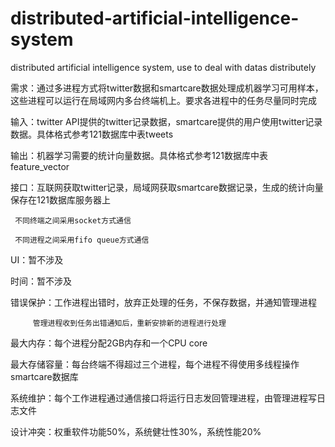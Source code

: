 # distributed-artificial-intelligence-system
distributed artificial intelligence system, use to deal with datas distributely

需求：通过多进程方式将twitter数据和smartcare数据处理成机器学习可用样本，这些进程可以运行在局域网内多台终端机上。要求各进程中的任务尽量同时完成

输入：twitter API提供的twitter记录数据，smartcare提供的用户使用twitter记录数据。具体格式参考121数据库中表tweets

输出：机器学习需要的统计向量数据。具体格式参考121数据库中表feature_vector

接口：互联网获取twitter记录，局域网获取smartcare数据记录，生成的统计向量保存在121数据库服务器上

     不同终端之间采用socket方式通信
     
     不同进程之间采用fifo queue方式通信
     
UI：暂不涉及

时间：暂不涉及

错误保护：工作进程出错时，放弃正处理的任务，不保存数据，并通知管理进程

         管理进程收到任务出错通知后，重新安排新的进程进行处理
         
最大内存：每个进程分配2GB内存和一个CPU core

最大存储容量：每台终端不得超过三个进程，每个进程不得使用多线程操作smartcare数据库

系统维护：每个工作进程通过通信接口将运行日志发回管理进程，由管理进程写日志文件

设计冲突：权重软件功能50%，系统健壮性30%，系统性能20%



